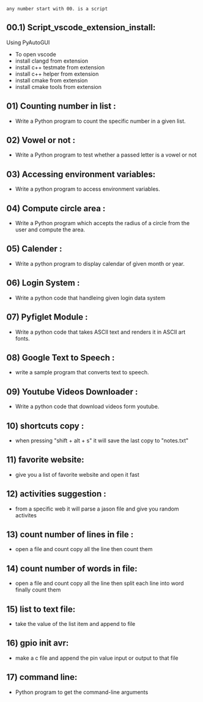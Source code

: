 `any number start with 00. is a script`

## 00.1) Script_vscode_extension_install:
 Using PyAutoGUI 
- To open vscode 
- install clangd from extension
- install c++ testmate  from extension
- install c++ helper  from extension
- install cmake  from extension
- install cmake tools  from extension

## 01) Counting number in list :   
 * Write a Python program to count the specific number  in a given list.
## 02) Vowel or not : 
 * Write a Python program to test whether a passed letter is a vowel or not
## 03) Accessing environment variables:
 * Write a python program to access environment variables.
## 04) Compute circle area :
 * Write a Python program which accepts the radius of a circle from the user and compute the area.
## 05) Calender :
 * Write a python program to display calendar of given month or year.
## 06) Login System :
 * Write a python code that handleing given login data system
## 07) Pyfiglet Module :
 * Write a python code that takes ASCII text and renders it in ASCII art fonts.
## 08) Google Text to Speech : 
 * write a sample program that converts text to speech.
## 09) Youtube Videos Downloader :
 * Write a python code that download videos form youtube.
## 10) shortcuts copy :
 * when pressing "shift + alt + s" it will save the last copy to "notes.txt"
## 11) favorite website:
 * give you a list of favorite website and open it fast
## 12) activities suggestion :
 * from a specific web it will parse a jason file and give you random activites
## 13) count number of lines in file :
 * open a file and count copy all the line then count them
## 14) count number of words in file:
 * open a file and count copy all the line then split each line into word finally count them
## 15) list to text file:
 * take the value of the list item and append to file 
## 16) gpio init avr:
 * make a c file and append the pin value input or output to that file
## 17) command line:
 * Python program to get the command-line arguments
